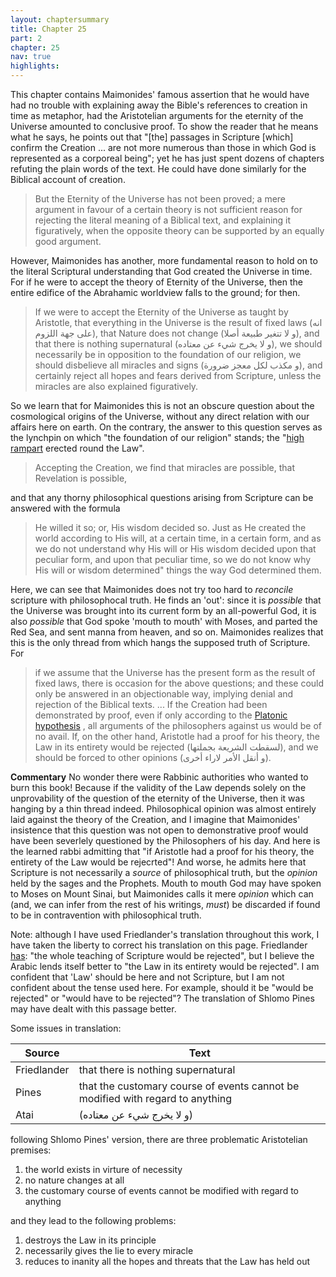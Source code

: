 ```yaml
---
layout: chaptersummary
title: Chapter 25
part: 2
chapter: 25
nav: true
highlights: 
---
```


This chapter contains Maimonides' famous assertion that he would have had no trouble with explaining away the Bible's references to creation in time as metaphor, had the Aristotelian arguments for the eternity of the Universe amounted to conclusive proof. To show the reader that he means what he says, he points out that "[the] passages in Scripture [which] confirm the Creation ... are not more numerous than those in which God is represented as a corporeal being"; yet he has just spent dozens of chapters refuting the plain words of the text. He could have done similarly for the Biblical account of creation.
> But the Eternity of the Universe has not been proved; a mere argument in favour of a certain theory is not sufficient reason for rejecting the literal meaning of a Biblical text, and explaining it figuratively, when the opposite theory can be supported by an equally good argument.

However, Maimonides has another, more fundamental reason to hold on to the literal Scriptural understanding that God created the Universe in time. For if he were to accept the theory of Eternity of the Universe, then the entire edifice of the Abrahamic worldview falls to the ground; for then.
> If we were to accept the Eternity of the Universe as taught by Aristotle, that everything in the Universe is the result of fixed laws (انه على جهة اللزوم), that Nature does not change (و لا تتغير طبيعة أصلا), and that there is nothing supernatural (و لا يخرج شيء عن معتاده), we should necessarily be in opposition to the foundation of our religion, we should disbelieve all miracles and signs (و مكذب لكل معجز ضرورة), and certainly reject all hopes and fears derived from Scripture, unless the miracles are also explained figuratively.

So we learn that for Maimonides this is not an obscure question about the cosmological origins of the Universe, without any direct relation with our affairs here on earth. On the contrary, the answer to this question serves as the lynchpin on which "the foundation of our religion" stands; the "[high rampart](https://www.sefaria.org/Guide_for_the_Perplexed%252C_Part_2.17.4) erected round the Law". 
> Accepting the Creation, we find that miracles are possible, that Revelation is possible,

and that any thorny philosophical questions arising from Scripture can be answered with the formula 
> He willed it so; or, His wisdom decided so. Just as He created the world according to His will, at a certain time, in a certain form, and as we do not understand why His will or His wisdom decided upon that peculiar form, and upon that peculiar time, so we do not know why His will or wisdom determined" things the way God determined them.

Here, we can see that Maimonides does not try too hard to _reconcile_ scripture with philosophocal truth. He finds an 'out': since it is _possible_ that the Universe was brought into its current form by an all-powerful God, it is also _possible_ that God spoke 'mouth to mouth' with Moses, and parted the Red Sea, and sent manna from heaven, and so on. Maimonides realizes that this is the only thread from which hangs the supposed truth of Scripture. For
> if we assume that the Universe has the present form as the result of fixed laws, there is occasion for the above questions; and these could only be answered in an objectionable way, implying denial and rejection of the Biblical texts. ... If the Creation had been demonstrated by proof, even if only according to the [Platonic hypothesis](https://emadmasroor.github.io/Guide-Perplexed/summaries/II/ch13/) , all arguments of the philosophers against us would be of no avail. If, on the other hand, Aristotle had a proof for his theory, the Law in its entirety would be rejected (لسقطت الشريعة بجملتها), and we should be forced to other opinions (و أنقل الأمر لاراء أخرى).

**Commentary**
No wonder there were Rabbinic authorities who wanted to burn this book! Because if the validity of the Law depends solely on the unprovability of the question of the eternity of the Universe, then it was hanging by a thin thread indeed. Philosophical opinion was almost entirely laid against the theory of the Creation, and I imagine that Maimonides' insistence that this question was not open to demonstrative proof would have been severlely questioned by the Philosophers of his day. And here is the learned rabbi admitting that "if Aristotle had a proof for his theory, the entirety of the Law would be rejecrted"! And worse, he admits here that Scripture is not necessarily a _source_ of philosophical truth, but the _opinion_ held by the sages and the Prophets. Mouth to mouth God may have spoken to Moses on Mount Sinai, but Maimonides calls it mere _opinion_ which can (and, we can infer from the rest of his writings, _must_) be discarded if found to be in contravention with philosophical truth.

Note: although I have used Friedlander's translation throughout this work, I have taken the liberty to correct his translation on this page. Friedlander [has](https://www.sefaria.org/Guide_for_the_Perplexed%2C_Part_2.25.3): "the whole teaching of Scripture would be rejected", but I believe the Arabic lends itself better to "the Law in its entirety would be rejected". I am confident that 'Law' should be here and not Scripture, but I am not confident about the tense used here. For example, should it be "would be rejected" or "would have to be rejected"? The translation of Shlomo Pines may have dealt with this passage better.

Some issues in translation:

| Source         | Text     |
|--------------|-----------|
| Friedlander | that there is nothing supernatural      |
| Pines      | that the customary course of events cannot be modified with regard to anything  |
| Atai | (و لا يخرج شيء عن معتاده) |


following Shlomo Pines' version, there are three problematic Aristotelian premises:
1.  the world exists in virture of necessity
2.  no nature changes at all
3.  the customary course of events cannot be modified with regard to anything

and they lead to the following problems:
1. destroys the Law in its principle
2. necessarily gives the lie to every miracle
3. reduces to inanity all the hopes and threats that the Law has held out
